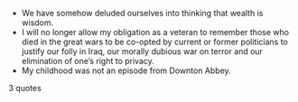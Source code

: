  - We have somehow deluded ourselves into thinking that wealth is wisdom.
 - I will no longer allow my obligation as a veteran to remember those who died in the great wars to be co-opted by current or former politicians to justify our folly in Iraq, our morally dubious war on terror and our elimination of one’s right to privacy.
 - My childhood was not an episode from Downton Abbey.

3 quotes